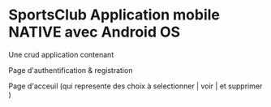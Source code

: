 # SportsClub Application mobile NATIVE avec Android OS

Une crud application contenant

Page d'authentification & registration

Page d'acceuil (qui represente des choix à selectionner | voir | et supprimer )

